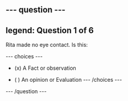 --- question ---
---
legend: Question 1 of 6
---

Rita made no eye contact. Is this:

--- choices ---
- (x) A Fact or observation

- ( ) An opinion or Evaluation
--- /choices ---

--- /question ---
